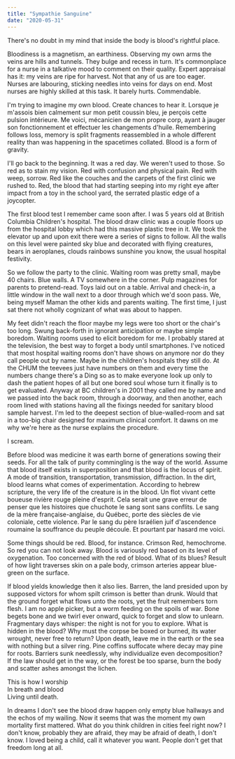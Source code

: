 ```yaml
---
title: "Sympathie Sanguine"
date: "2020-05-31"
---
```


There's no doubt in my mind that inside the body is blood's rightful place.

Bloodiness is a magnetism, an earthiness. Observing my own arms the veins are hills and tunnels. They bulge and recess in turn. It's commonplace for a nurse in a talkative mood to comment on their quality. Expert appraisal has it: my veins are ripe for harvest. Not that any of us are too eager. Nurses are labouring, sticking needles into veins for days on end. Most nurses are highly skilled at this task. It barely hurts. Commendable.

I'm trying to imagine my own blood. Create chances to hear it. Lorsque je m'assois bien calmement sur mon petit coussin bleu, je perçois cette pulsion intérieure. Me voici, mécanicien de mon propre corp, ayant à jauger son fonctionnement et effectuer les changements d'huile. Remembering follows loss, memory is split fragments reassembled in a whole different reality than was happening in the spacetimes collated. Blood is a form of gravity.

I'll go back to the beginning. It was a red day. We weren't used to those. So red as to stain my vision. Red with confusion and physical pain. Red with weep, sorrow. Red like the couches and the carpets of the first clinic we rushed to. Red, the blood that had starting seeping into my right eye after impact from a toy in the school yard, the serrated plastic edge of a joycopter.

The first blood test I remember came soon after. I was 5 years old at British Columbia Children's hospital. The blood draw clinic was a couple floors up from the hospital lobby which had this massive plastic tree in it. We took the elevator up and upon exit there were a series of signs to follow. All the walls on this level were painted sky blue and decorated with flying creatures, bears in aeroplanes, clouds rainbows sunshine you know, the usual hospital festivity.

So we follow the party to the clinic. Waiting room was pretty small, maybe 40 chairs. Blue walls. A TV somewhere in the corner. Pulp magazines for parents to pretend-read. Toys laid out on a table. Arrival and check-in, a little window in the wall next to a door through which we'd soon pass. We, being myself Maman the other kids and parents waiting. The first time, I just sat there not wholly cognizant of what was about to happen.

My feet didn't reach the floor maybe my legs were too short or the chair's too long. Swung back-forth in ignorant anticipation or maybe simple boredom. Waiting rooms used to elicit boredom for me. I probably stared at the television, the best way to forget a body until smartphones. I've noticed that most hospital waiting rooms don't have shows on anymore nor do they call people out by name. Maybe in the children's hospitals they still do. At the CHUM the teevees just have numbers on them and every time the numbers change there's a Ding so as to make everyone look up only to dash the patient hopes of all but one bored soul whose turn it finally is to get evaluated. Anyway at BC children's in 2001 they called me by name and we passed into the back room, through a doorway, and then another, each room lined with stations having all the fixings needed for sanitary blood sample harvest. I'm led to the deepest section of blue-walled-room and sat in a too-big chair designed for maximum clinical comfort. It dawns on me why we're here as the nurse explains the procedure.

I scream.

Before blood was medicine it was earth borne of generations sowing their seeds. For all the talk of purity commingling is the way of the world. Assume that blood itself exists in superposition and that blood is the locus of spirit. A mode of transition, transportation, transmission, diffraction. In the dirt, blood learns what comes of experimentation. According to hebrew scripture, the very life of the creature is in the blood. Un flot vivant cette boueuse rivière rouge pleine d'esprit. Cela serait une grave erreur de penser que les histoires que chuchote le sang sont sans conflits. Le sang de la mère française-anglaise, du Québec, porte des siècles de vie coloniale, cette violence. Par le sang du père Israélien juif d'ascendence roumaine la souffrance du peuple découle. Et pourtant par hasard me voici.

Some things should be red. Blood, for instance. Crimson Red, hemochrome. So red you can not look away. Blood is variously red based on its level of oxygenation. Too concerned with the red of blood. What of its blues? Result of how light traverses skin on a pale body, crimson arteries appear blue-green on the surface.

If blood yields knowledge then it also lies. Barren, the land presided upon by supposed victors for whom spilt crimson is better than drunk. Would that the ground forget what flows unto the roots, yet the fruit remembers torn flesh. I am no apple picker, but a worm feeding on the spoils of war. Bone begets bone and we twirl ever onward, quick to forget and slow to unlearn. Fragmentary days whisper: the night is not for you to explore. What is hidden in the blood? Why must the corpse be boxed or burned, its water wrought, never free to return? Upon death, leave me in the earth or the sea with nothing but a silver ring. Pine coffins suffocate where decay may pine for roots. Barriers sunk needlessly, why individualize even decomposition? If the law should get in the way, or the forest be too sparse, burn the body and scatter ashes amongst the lichen.

This is how I worship  
In breath and blood  
Living until death.

In dreams I don't see the blood draw happen only empty blue hallways and the echos of my wailing. Now it seems that was the moment my own mortality first mattered. What do you think children in cities feel right now? I don't know, probably they are afraid, they may be afraid of death, I don't know. I loved being a child, call it whatever you want. People don't get that freedom long at all.
